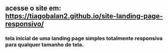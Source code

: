 ## acesse o site em: https://tiagobalan2.github.io/site-landing-page-responsivo/

### tela inicial de uma landing page simples totalmente responsiva para qualquer tamanho de tela.
